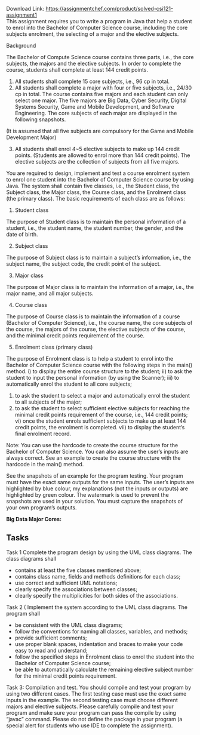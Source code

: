 Download Link: https://assignmentchef.com/product/solved-csi121-assignment1
<br>
This assignment requires you to write a program in Java that help a student to enrol into the Bachelor of Computer Science course, including the core subjects enrolment, the selecting of a major and the elective subjects.

Background

The Bachelor of Compute Science course contains three parts, i.e., the core subjects, the majors and the elective subjects. In order to complete the course, students shall complete at least 144 credit points.

<ol>

 <li>All students shall complete 15 core subjects, i.e., 96 cp in total.</li>

 <li>All students shall complete a major with four or five subjects, i.e., 24/30 cp in total. The course contains five majors and each student can only select one major. The five majors are Big Data, Cyber Security, Digital Systems Security, Game and Mobile Development, and Software Engineering. The core subjects of each major are displayed in the following snapshots.</li>

</ol>




(It is assumed that all five subjects are compulsory for the Game and Mobile Development Major)

<ol start="3">

 <li>All students shall enrol 4~5 elective subjects to make up 144 credit points. (Students are allowed to enrol more than 144 credit points). The elective subjects are the collection of subjects from all five majors.</li>

</ol>

You are required to design, implement and test a course enrolment system to enrol one student into the Bachelor of Computer Science course by using Java. The system shall contain five classes, i.e., the Student class, the Subject class, the Major class, the Course class, and the Enrolment class (the primary class). The basic requirements of each class are as follows:

<ol>

 <li>Student class</li>

</ol>

The purpose of Student class is to maintain the personal information of a student, i.e., the student name, the student number, the gender, and the date of birth.

<ol start="2">

 <li>Subject class</li>

</ol>

The purpose of Subject class is to maintain a subject’s information, i.e., the subject name, the subject code, the credit point of the subject.

<ol start="3">

 <li>Major class</li>

</ol>

The purpose of Major class is to maintain the information of a major, i.e., the major name, and all major subjects.

<ol start="4">

 <li>Course class</li>

</ol>

The purpose of Course class is to maintain the information of a course (Bachelor of Computer Science), i.e., the course name, the core subjects of the course, the majors of the course, the elective subjects of the course, and the minimal credit points requirement of the course.

<ol start="5">

 <li>Enrolment class (primary class)</li>

</ol>

The purpose of Enrolment class is to help a student to enrol into the Bachelor of Computer Science course with the following steps in the main() method. i) to display the entire course structure to the student; ii) to ask the student to input the personal information (by using the Scanner); iii) to automatically enrol the student to all core subjects;

<ol>

 <li>to ask the student to select a major and automatically enrol the student to all subjects of the major;</li>

 <li>to ask the student to select sufficient elective subjects for reaching the minimal credit points requirement of the course, i.e., 144 credit points; vi) once the student enrols sufficient subjects to make up at least 144 credit points, the enrolment is completed. vii) to display the student’s final enrolment record.</li>

</ol>

Note: You can use the hardcode to create the course structure for the Bachelor of Computer Science. You can also assume the user’s inputs are always correct. See an example to create the course structure with the hardcode in the main() method.

See the snapshots of an example for the program testing. Your program must have the exact same outputs for the same inputs. The user’s inputs are highlighted by blue colour, my explanations (not the inputs or outputs) are highlighted by green colour. The watermark is used to prevent the snapshots are used in your solution. You must capture the snapshots of your own program’s outputs.

<strong>Big Data Major  Cores:  </strong>




<h2>Tasks</h2>

Task 1 Complete the program design by using the UML class diagrams. The class diagrams shall

<ul>

 <li>contains at least the five classes mentioned above;</li>

 <li>contains class name, fields and methods definitions for each class;</li>

 <li>use correct and sufficient UML notations;</li>

 <li>clearly specify the associations between classes;</li>

 <li>clearly specify the multiplicities for both sides of the associations.</li>

</ul>

Task 2 ( Implement the system according to the UML class diagrams. The program shall

<ul>

 <li>be consistent with the UML class diagrams;</li>

 <li>follow the conventions for naming all classes, variables, and methods;</li>

 <li>provide sufficient comments;</li>

 <li>use proper blank spaces, indentation and braces to make your code easy to read and understand;</li>

 <li>follow the specified steps in Enrolment class to enrol the student into the Bachelor of Computer Science course;</li>

 <li>be able to automatically calculate the remaining elective subject number for the minimal credit points requirement.</li>

</ul>

Task 3: Compilation and test. You should compile and test your program by using two different cases. The first testing case must use the exact same inputs in the example. The second testing case must choose different majors and elective subjects. Please carefully compile and test your program and make sure your program can pass the compile by using “javac” command. Please do not define the package in your program (a special alert for students who use IDE to complete the assignment).



